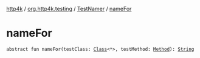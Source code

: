 [http4k](../../index.md) / [org.http4k.testing](../index.md) / [TestNamer](index.md) / [nameFor](./name-for.md)

# nameFor

`abstract fun nameFor(testClass: `[`Class`](https://docs.oracle.com/javase/9/docs/api/java/lang/Class.html)`<*>, testMethod: `[`Method`](https://docs.oracle.com/javase/9/docs/api/java/lang/reflect/Method.html)`): `[`String`](https://kotlinlang.org/api/latest/jvm/stdlib/kotlin/-string/index.html)